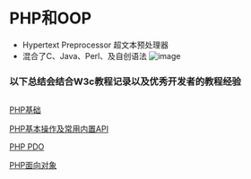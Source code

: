 # PHP和OOP
   + Hypertext Preprocessor 超文本预处理器
   + 混合了C、Java、Perl、及自创语法
 ![image]()


### 以下总结会结合W3c教程记录以及优秀开发者的教程经验
## 
[PHP基础](https://github.com/Danielhard/step-by-step/blob/master/note/php/base.md)

[PHP基本操作及常用内置API](https://github.com/Danielhard/step-by-step/blob/master/note/php/basic.md)

[PHP PDO](https://github.com/Danielhard/step-by-step/blob/master/note/php/PDO.md)

[PHP面向对象](https://github.com/Danielhard/step-by-step/blob/master/note/php/OOP.md)
